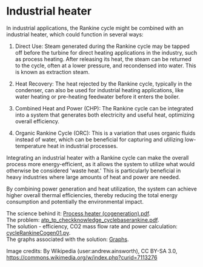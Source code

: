 # Industrial heater

In industrial applications, the Rankine cycle might be combined with an industrial heater, which could function in several ways:

1. Direct Use: Steam generated during the Rankine cycle may be tapped off before the turbine for direct heating applications in the industry, such as process heating. After releasing its heat, the steam can be returned to the cycle, often at a lower pressure, and recondensed into water. This is known as extraction steam.

2. Heat Recovery: The heat rejected by the Rankine cycle, typically in the condenser, can also be used for industrial heating applications, like water heating or pre-heating feedwater before it enters the boiler.

3. Combined Heat and Power (CHP): The Rankine cycle can be integrated into a system that generates both electricity and useful heat, optimizing overall efficiency.

4. Organic Rankine Cycle (ORC): This is a variation that uses organic fluids instead of water, which can be beneficial for capturing and utilizing low-temperature heat in industrial processes.

Integrating an industrial heater with a Rankine cycle can make the overall process more energy-efficient, as it allows the system to utilize what would otherwise be considered 'waste heat.' This is particularly beneficial in heavy industries where large amounts of heat and power are needed.

By combining power generation and heat utilization, the system can achieve higher overall thermal efficiencies, thereby reducing the total energy consumption and potentially the environmental impact.

The science behind it: [Process heater (cogeneration).pdf](https://en.wikipedia.org/wiki/Rankine_cycle).  
The problem: [atp_tp_checkknowledge_cyclebaserankine.pdf](https://github.com/AlexPhysics/PythonProjects/blob/main/Rankine%20cycle%20-%20Industrial%20heater/atp_tp_checkknowledge_cyclebaserankine.pdf).  
The solution - efficiency, CO2 mass flow rate and power calculation: [cycleRankineCogen01.py](https://github.com/AlexPhysics/PythonProjects/blob/main/Rankine%20cycle%20-%20Industrial%20heater/cycleRankineCogen01.py).    
The graphs associated with the solution: [Graphs](https://github.com/AlexPhysics/PythonProjects/tree/main/Rankine%20cycle%20-%20Industrial%20heater/Graphs).  

Image credits: By ​Wikipedia (user:andrew.ainsworth), CC BY-SA 3.0, https://commons.wikimedia.org/w/index.php?curid=7113276

